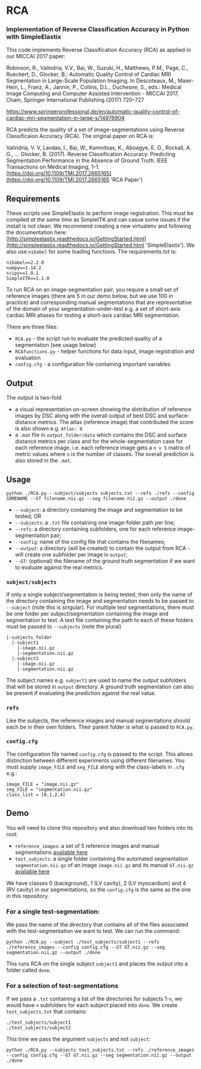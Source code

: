 # RCA
### Implementation of Reverse Classification Accuracy in Python with SimpleElastix

This code implements Reverse Classification Accuracy (RCA) as applied in our MICCAI 2017 paper:

Robinson, R., Valindria, V.V., Bai, W., Suzuki, H., Matthews, P.M., Page, C., Rueckert, D., Glocker, B.: Automatic Quality Control of Cardiac MRI Segmentation in Large-Scale Population Imaging. In Descoteaux, M., Maier-Hein, L., Franz, A., Jannin, P., Collins, D.L., Duchesne, S., eds.: Medical Image Computing and Computer Assisted Intervention - MICCAI 2017, Cham, Springer International Publishing
(2017) 720–727

https://www.springerprofessional.de/en/automatic-quality-control-of-cardiac-mri-segmentation-in-large-s/14978904

RCA predicts the quality of a set of image-segmentations using Reverse Classificaion Accuracy (RCA). The original paper on RCA is:

Valindria, V. V, Lavdas, I., Bai, W., Kamnitsas, K., Aboagye, E. O., Rockall, A. G., … Glocker, B. (2017). Reverse Classification Accuracy: Predicting Segmentation Performance in the Absence of Ground Truth. IEEE Transactions on Medical Imaging, 1–1. [https://doi.org/10.1109/TMI.2017.2665165](https://doi.org/10.1109/TMI.2017.2665165 'RCA Paper')

## Requirements

These scripts use SimpleElastix to perform image registration. This must be compiled *at the same time* as SimpleITK and can casue some issues if the install is not clean. We recommend creating a new virtualenv and following the documentation here: [http://simpleelastix.readthedocs.io/GettingStarted.html](http://simpleelastix.readthedocs.io/GettingStarted.html 'SimpleElastix'). We also use `nibabel` for some loading functions. The requirements.txt is:

```
nibabel==2.2.0
numpy==1.14.2
scipy==1.0.1
SimpleITK==1.1.0
```

To run RCA on an image-segmentation pair, you require a small set of reference images (there are 5 in our demo below, but we use 100 in practice) and corresponding manual segmentations that are representative of the domain of your segmentation-under-test e.g. a set of short-axis cardiac MRI atlases for testing a short-axis cardiac MRI segmentation.

There are three files:
* `RCA.py` - the script run to evaluate the predicted quality of a segmentation (see usage below)
* `RCAfunctions.py` - helper functions for data input, image registration and evaluation
* `config.cfg` - a configuration file containing important variables

## Output

The output is two-fold

* a visual representation on-screen showing the distribution of reference images by DSC along with the overall output of best DSC and surface-distance metrics. The atlas (reference image) that contributed the score is also shown e.g. `Atlas: 0`
* a `.mat` file in `output_folder/data` which contains the DSC and surface distance metrics per class and for the whole-segmentation case for each reference image. i.e. each reference image gets a `n x 5` matrix of metric values where `n` is the number of classes. The overall prediction is also stored in the `.mat`.

## Usage

`python ./RCA.py --subject/subjects subjects.txt --refs ./refs --config SOMENAME --GT filename.nii.gz --seg filename.nii.gz --output ./done`

* `--subject`: a directory containing the image and segmentation to be tested; OR
* `--subjects`: a `.txt` file containing one image-folder path per line;
* `--refs`: a directory containing subfolders, one for each reference image-segmentation pair;
* `--config`: name of the config file that contains the filenames;
* `--output`: a directory (will be created) to contain the output from RCA - will create one subfolder per image in `output`;
* `--GT`: (optional) the filename of the ground truth segmentation if we want to evaluate against the real metrics.

### `subject/subjects`

If only a single subject/segmentation is being tested, then only the name of the directory containing the image and segmentation needs to be passed to `--subject` (note this is singular).
For multiple test segmentations, there must be one folder per subject/segmentation containing the image and segmentation to test. A text file containing the path to each of these folders must be passed to `--subjects` (note the plural)

```
|-subjects_folder
  |-subject1
    |-image.nii.gz
    |-segmentation.nii.gz
  |-subject2
    |-image.nii.gz
    |-segmentation.nii.gz
```

The subject names e.g. `subject1` are used to name the output subfolders that will be stored in `output` directory.  A ground truth segmentation can also be present if evaluating the prediction against the real value.


### `refs`

Like the subjects, the reference images and manual segmentations should each be in their own folders. Their parent folder is what is passed to `RCA.py`.

### `config.cfg`

The configuration file named `config.cfg` is passed to the script. This allows distinction between different experiments using different filenames. You must supply `image_FILE` and `seg_FILE` along with the class-labels in `.cfg` e.g.:

```
image_FILE = "image.nii.gz"
seg_FILE = "segmentation.nii.gz"
class_list = [0,1,2,4]
```

## Demo

You will need to clone this repository and also download two folders into its root:

* `reference_images`: a set of 5 reference images and manual segmentations [available here](https://www.doc.ic.ac.uk/~rdr16/RCA/reference_images/ 'reference_images')
* `test_subjects`: a single folder containing the automated segmentation `segmentation.nii.gz` of an image `image.nii.gz` and its manual `GT.nii.gz` [available here](https://www.doc.ic.ac.uk/~rdr16/RCA/test_subjects/ 'test_subjects')

We have classes 0 (background), 1 (LV cavity), 2 (LV myocardium) and 4 (RV cavity) in our segmentations, so the `config.cfg` is the same as the one in this repository.

### For a single test-segmentation:

We pass the name of the directory that contains all of the files associated with the test-segmentation we want to test. We can run the command:

```
python ./RCA.py --subject ./test_subjects/subject1 --refs ./reference_images --config config.cfg --GT GT.nii.gz --seg segmentation.nii.gz --output ./done
```

This runs RCA on the single subject `subject1` and places the output into a folder called `done`.

### For a selection of test-segmentations

 If we pass a `.txt` containing a list of the directories for subjects 1-`n`, we would have `n` subfolders for each subject placed into `done`. We create `test_subjects.txt` that contains:

```
./test_subjects/subject1
./test_subjects/subject2
```

This time we pass the argument `subjects` and not `subject`:

```
python ./RCA.py --subjects test_subjects.txt --refs ./reference_images --config config.cfg --GT GT.nii.gz --seg segmentation.nii.gz --output ./done
```
